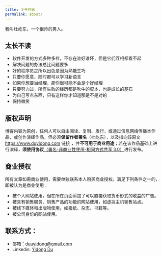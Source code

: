 ```yaml
---
title: 关于作者
permalink: about/
---
```


我叫杜屹东，一个很帅的男人。

## 太长不读

 - 软件开发的方式多种多样，不存在谁好谁坏，但是它们互相都看不起
 - 解决问题的办法总比问题要多
 - 好的程序员之所以出色是因为熟能生巧
 - 只要你愿意，随时都可以学习新语言
 - 如果你想要当经理，那你很可能不会是个好经理
 - 只要努力过，所有失败的经历都是吹牛的资本，也是成长的基石
 - 为自己写点东西，只有这样你才知道那是不是对的
 - 保持微笑

## 版权声明

博客内容为原创，任何人可以自由阅读、复制、发行，或通过信息网络传播本作品，或创作演绎作品，但必须**保留作者署名**（杜屹东），以及指向该原文<https://www.duyidong.com> 链接 ，并**不可用于商业用途**；若在该作品基础上进行演绎，**须使用协议**[（署名-非商业性使用-相同方式共享 3.0）](https://creativecommons.org/licenses/by-nc-sa/3.0/cn/)进行发布。

## 商业授权

所有文章如需商业使用，需要单独联系本人购买商业授权。满足下列条件之一的，即被认为是商业使用：

 - 被个人网站使用，但在所在页面添加了可以直接获取货币形式的收益的广告。
 - 被具有销售服务、销售产品的功能的网站使用，如虚拟主机销售站点。
 - 被线下媒体和出版物使用，如报纸、杂志、书籍等。
 - 被公司身份的网站使用。

## 联系方式：

* 邮箱：duuyidong@gmail.com
* Linkedin: [Yidong Du](https://www.linkedin.com/in/yidong-du-0868b0123/)
